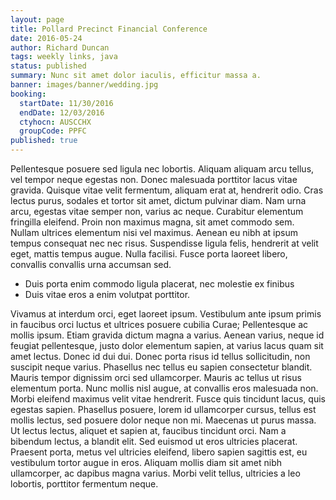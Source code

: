 ```yaml
---
layout: page
title: Pollard Precinct Financial Conference
date: 2016-05-24
author: Richard Duncan
tags: weekly links, java
status: published
summary: Nunc sit amet dolor iaculis, efficitur massa a.
banner: images/banner/wedding.jpg
booking:
  startDate: 11/30/2016
  endDate: 12/03/2016
  ctyhocn: AUSCCHX
  groupCode: PPFC
published: true
---
```

Pellentesque posuere sed ligula nec lobortis. Aliquam aliquam arcu tellus, vel tempor neque egestas non. Donec malesuada porttitor lacus vitae gravida. Quisque vitae velit fermentum, aliquam erat at, hendrerit odio. Cras lectus purus, sodales et tortor sit amet, dictum pulvinar diam. Nam urna arcu, egestas vitae semper non, varius ac neque. Curabitur elementum fringilla eleifend. Proin non maximus magna, sit amet commodo sem. Nullam ultrices elementum nisi vel maximus. Aenean eu nibh at ipsum tempus consequat nec nec risus. Suspendisse ligula felis, hendrerit at velit eget, mattis tempus augue. Nulla facilisi. Fusce porta laoreet libero, convallis convallis urna accumsan sed.

* Duis porta enim commodo ligula placerat, nec molestie ex finibus
* Duis vitae eros a enim volutpat porttitor.

Vivamus at interdum orci, eget laoreet ipsum. Vestibulum ante ipsum primis in faucibus orci luctus et ultrices posuere cubilia Curae; Pellentesque ac mollis ipsum. Etiam gravida dictum magna a varius. Aenean varius, neque id feugiat pellentesque, justo dolor elementum sapien, at varius lacus quam sit amet lectus. Donec id dui dui. Donec porta risus id tellus sollicitudin, non suscipit neque varius. Phasellus nec tellus eu sapien consectetur blandit. Mauris tempor dignissim orci sed ullamcorper.
Mauris ac tellus ut risus elementum porta. Nunc mollis nisl augue, at convallis eros malesuada non. Morbi eleifend maximus velit vitae hendrerit. Fusce quis tincidunt lacus, quis egestas sapien. Phasellus posuere, lorem id ullamcorper cursus, tellus est mollis lectus, sed posuere dolor neque non mi. Maecenas ut purus massa. Ut lectus lectus, aliquet et sapien at, faucibus tincidunt orci. Nam a bibendum lectus, a blandit elit. Sed euismod ut eros ultricies placerat. Praesent porta, metus vel ultricies eleifend, libero sapien sagittis est, eu vestibulum tortor augue in eros. Aliquam mollis diam sit amet nibh ullamcorper, ac dapibus magna varius. Morbi velit tellus, ultricies a leo lobortis, porttitor fermentum neque.
